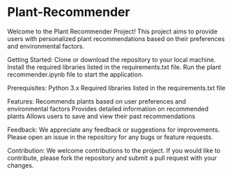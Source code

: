 # Plant-Recommender

Welcome to the Plant Recommender Project! This project aims to provide users with personalized plant recommendations based on their preferences and environmental factors.
 
Getting Started:
   Clone or download the repository to your local machine.
   Install the required libraries listed in the requirements.txt file.
   Run the plant recommender.ipynb file to start the application.

Prerequisites:
   Python 3.x
   Required libraries listed in the requirements.txt file

Features:
   Recommends plants based on user preferences and environmental factors
   Provides detailed information on recommended plants
   Allows users to save and view their past recommendations
   
Feedback:
   We appreciate any feedback or suggestions for improvements. Please open an issue in the repository for any bugs or feature requests.

Contribution:
   We welcome contributions to the project. If you would like to contribute, please fork the repository and submit a pull request with your changes.
